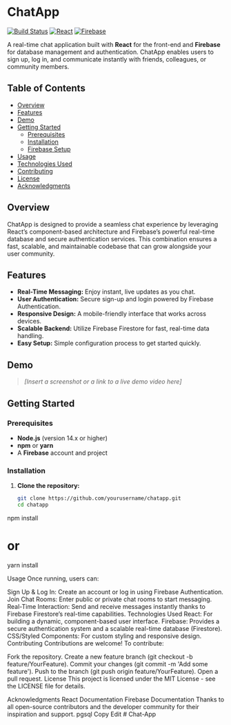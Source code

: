 # ChatApp

[![Build Status](https://img.shields.io/badge/build-passing-brightgreen)](https://github.com/yourusername/chatapp/actions)
[![React](https://img.shields.io/badge/React-18.0.0-blue)](https://reactjs.org/)
[![Firebase](https://img.shields.io/badge/firebase-v9-orange)](https://firebase.google.com/)

A real-time chat application built with **React** for the front-end and **Firebase** for database management and authentication. ChatApp enables users to sign up, log in, and communicate instantly with friends, colleagues, or community members.

## Table of Contents
- [Overview](#overview)
- [Features](#features)
- [Demo](#demo)
- [Getting Started](#getting-started)
  - [Prerequisites](#prerequisites)
  - [Installation](#installation)
  - [Firebase Setup](#firebase-setup)
- [Usage](#usage)
- [Technologies Used](#technologies-used)
- [Contributing](#contributing)
- [License](#license)
- [Acknowledgments](#acknowledgments)

## Overview
ChatApp is designed to provide a seamless chat experience by leveraging React’s component-based architecture and Firebase’s powerful real-time database and secure authentication services. This combination ensures a fast, scalable, and maintainable codebase that can grow alongside your user community.

## Features
- **Real-Time Messaging:** Enjoy instant, live updates as you chat.
- **User Authentication:** Secure sign-up and login powered by Firebase Authentication.
- **Responsive Design:** A mobile-friendly interface that works across devices.
- **Scalable Backend:** Utilize Firebase Firestore for fast, real-time data handling.
- **Easy Setup:** Simple configuration process to get started quickly.

## Demo
> _[Insert a screenshot or a link to a live demo video here]_  

## Getting Started

### Prerequisites
- **Node.js** (version 14.x or higher)
- **npm** or **yarn**
- A **Firebase** account and project

### Installation

1. **Clone the repository:**
   ```bash
   git clone https://github.com/yourusername/chatapp.git
   cd chatapp
npm install
# or
yarn install


Usage
Once running, users can:

Sign Up & Log In: Create an account or log in using Firebase Authentication.
Join Chat Rooms: Enter public or private chat rooms to start messaging.
Real-Time Interaction: Send and receive messages instantly thanks to Firebase Firestore’s real-time capabilities.
Technologies Used
React: For building a dynamic, component-based user interface.
Firebase: Provides a secure authentication system and a scalable real-time database (Firestore).
CSS/Styled Components: For custom styling and responsive design.
Contributing
Contributions are welcome! To contribute:

Fork the repository.
Create a new feature branch (git checkout -b feature/YourFeature).
Commit your changes (git commit -m 'Add some feature').
Push to the branch (git push origin feature/YourFeature).
Open a pull request.
License
This project is licensed under the MIT License - see the LICENSE file for details.

Acknowledgments
React Documentation
Firebase Documentation
Thanks to all open-source contributors and the developer community for their inspiration and support.
pgsql
Copy
Edit
#   C h a t - A p p 
 
 